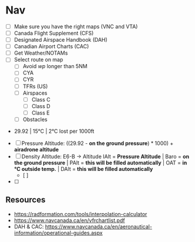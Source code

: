 # Nav
- [ ] Make sure you have the right maps (VNC and VTA)
- [ ] Canada Flight Supplement (CFS)
- [ ] Designated Airspace Handbook (DAH)
- [ ] Canadian Airport Charts (CAC)
- [ ] Get Weather/NOTAMs
- [ ] Select route on map
  - [ ] Avoid *wp* longer than 5NM
  - [ ] CYA
  - [ ] CYR
  - [ ] TFRs (US)
  - [ ] Airspaces
    - [ ] Class C
    - [ ] Class D
    - [ ] Class E
  - [ ] Obstacles
- 29.92 | 15°C | 2°C lost per 1000ft
- [ ] Pressure Altitude: ((29.92 - **on the ground pressure**) * 1000) + **airadrone altitude**
- [ ] Density Altitude: E6-B -> Altitude IAlt = **Pressure Altitude** | Baro = **on the ground pressure** | PAlt = **this will be filled automatically** | OAT = **in °C outside temp.** | DAlt = **this will be filled automatically**
  - [ ] 
- [ ] 

## Resources
- https://radformation.com/tools/interpolation-calculator
- https://www.navcanada.ca/en/vfrchartlist.pdf
- DAH & CAC: https://www.navcanada.ca/en/aeronautical-information/operational-guides.aspx